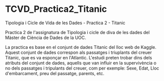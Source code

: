 # TCVD_Practica2_Titanic
Tipologia i Cicle de Vida de les Dades - Practica 2 - Titanic

Practica 2 de l'assignatura de Tipologia i cicle de diva de les dades del Màster de Ciència de Dades de la UOC.

La practica es base en el conjunt de dades Titanic del lloc web de Kaggle. Aquest conjunt de dades correspon als passatges i triuplants del creuer Titanic, que es va esponçar en l'Atlantic. L'estudi preten trobar dins dels atributs del conjunt de dades, aquells que van influir en la supervivència o no dels passatges i tripulants del creuer, com per exemple: Sexe, Edat, Lloc d'embarcament, preu del passatge, parents, etc.
